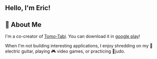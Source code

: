 
Hello, I'm Eric!
-----------------------------------------------------------------------------------------------------------------------------------------------------------
📖 About Me
-----------------------------------------------------------------------------------------------------------------------------------------------------------
I'm a co-creator of [Tomo-Tabi](https://github.com/tomo-tabi). You can download it in [google play](https://play.google.com/store/apps/details?id=com.tomotabi.TomoTabi&hl=es&pli=1)!

When I'm not building interesting applications, I enjoy shredding on my 🎸 electric guitar, playing 🎮 video games, or practicing 🥋judo.
